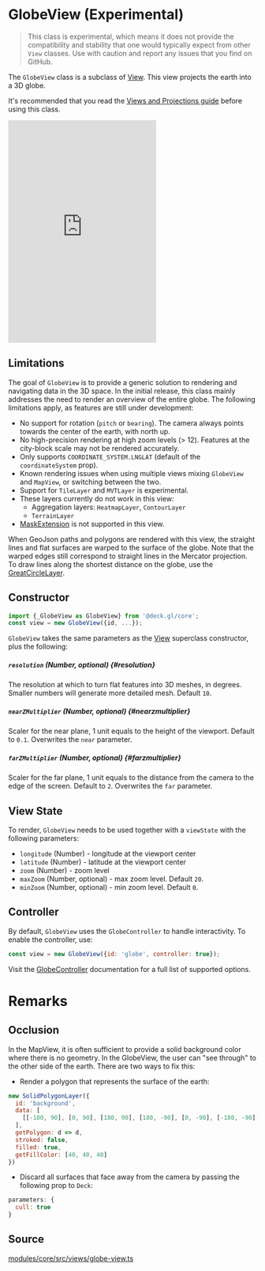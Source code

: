 # GlobeView (Experimental)

> This class is experimental, which means it does not provide the compatibility and stability that one would typically expect from other `View` classes. Use with caution and report any issues that you find on GitHub.

The `GlobeView` class is a subclass of [View](./view.md). This view projects the earth into a 3D globe.

It's recommended that you read the [Views and Projections guide](../../developer-guide/views.md) before using this class.

<div style={{position:'relative',height:450}}></div>
<div style={{position:'absolute',transform:'translateY(-450px)',paddingLeft:'inherit',paddingRight:'inherit',left:0,right:0}}>
  <iframe height="450" style={{width:'100%'}} scrolling="no" title="deck.gl GlobeView" src="https://codepen.io/vis-gl/embed/JjbdXjr?height=450&theme-id=light&default-tab=result" frameborder="no" loading="lazy" allowtransparency="true" allowfullscreen="true">
    See the Pen <a href='https://codepen.io/vis-gl/pen/JjbdXjr'>deck.gl GlobeView</a> by vis.gl
    (<a href='https://codepen.io/vis-gl'>@vis-gl</a>) on <a href='https://codepen.io'>CodePen</a>.
  </iframe>
</div>


## Limitations

The goal of `GlobeView` is to provide a generic solution to rendering and navigating data in the 3D space.
In the initial release, this class mainly addresses the need to render an overview of the entire globe. The following limitations apply, as features are still under development: 

- No support for rotation (`pitch` or `bearing`). The camera always points towards the center of the earth, with north up.
- No high-precision rendering at high zoom levels (> 12). Features at the city-block scale may not be rendered accurately.
- Only supports `COORDINATE_SYSTEM.LNGLAT` (default of the `coordinateSystem` prop).
- Known rendering issues when using multiple views mixing `GlobeView` and `MapView`, or switching between the two.
- Support for `TileLayer` and `MVTLayer` is experimental.
- These layers currently do not work in this view:
  + Aggregation layers: `HeatmapLayer`, `ContourLayer`
  + `TerrainLayer`
- [MaskExtension](../extensions/mask-extension.md) is not supported in this view.

When GeoJson paths and polygons are rendered with this view, the straight lines and flat surfaces are warped to the surface of the globe. Note that the warped edges still correspond to straight lines in the Mercator projection. To draw lines along the shortest distance on the globe, use the [GreatCircleLayer](../geo-layers/great-circle-layer.md).


## Constructor

```js
import {_GlobeView as GlobeView} from '@deck.gl/core';
const view = new GlobeView({id, ...});
```

`GlobeView` takes the same parameters as the [View](./view.md) superclass constructor, plus the following:

##### `resolution` (Number, optional) {#resolution}

The resolution at which to turn flat features into 3D meshes, in degrees. Smaller numbers will generate more detailed mesh. Default `10`.

##### `nearZMultiplier` (Number, optional) {#nearzmultiplier}

Scaler for the near plane, 1 unit equals to the height of the viewport. Default to `0.1`. Overwrites the `near` parameter.

##### `farZMultiplier` (Number, optional) {#farzmultiplier}

Scaler for the far plane, 1 unit equals to the distance from the camera to the edge of the screen. Default to `2`. Overwrites the `far` parameter.


## View State

To render, `GlobeView` needs to be used together with a `viewState` with the following parameters:

- `longitude` (Number) - longitude at the viewport center
- `latitude` (Number) - latitude at the viewport center
- `zoom` (Number) - zoom level
- `maxZoom` (Number, optional) - max zoom level. Default `20`.
- `minZoom` (Number, optional) - min zoom level. Default `0`.


## Controller

By default, `GlobeView` uses the `GlobeController` to handle interactivity. To enable the controller, use:

```js
const view = new GlobeView({id: 'globe', controller: true});
```

Visit the [GlobeController](./globe-controller.md) documentation for a full list of supported options.


# Remarks

## Occlusion

In the MapView, it is often sufficient to provide a solid background color where there is no geometry. In the GlobeView, the user can "see through" to the other side of the earth. There are two ways to fix this:

- Render a polygon that represents the surface of the earth:

```js
new SolidPolygonLayer({
  id: 'background',
  data: [
    [[-180, 90], [0, 90], [180, 90], [180, -90], [0, -90], [-180, -90]]
  ],
  getPolygon: d => d,
  stroked: false,
  filled: true,
  getFillColor: [40, 40, 40]
})
```

- Discard all surfaces that face away from the camera by passing the following prop to `Deck`:

```js
parameters: {
  cull: true
}
```



## Source

[modules/core/src/views/globe-view.ts](https://github.com/visgl/deck.gl/tree/8.9-release/modules/core/src/views/globe-view.ts)
